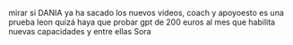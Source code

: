﻿mirar si DANIA ya ha sacado los nuevos videos, coach y apoyoesto es una prueba
leon quizá haya que probar gpt de 200 euros al mes que habilita nuevas capacidades y entre ellas Sora
